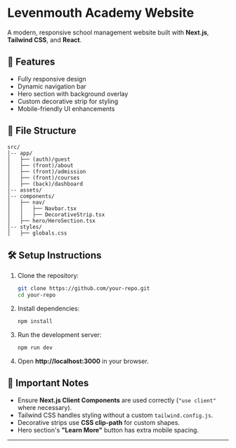 # Levenmouth Academy Website

A modern, responsive school management website built with **Next.js**, **Tailwind CSS**, and **React**.

## 🚀 Features
- Fully responsive design
- Dynamic navigation bar
- Hero section with background overlay
- Custom decorative strip for styling
- Mobile-friendly UI enhancements

## 📂 File Structure
```
src/
│-- app/
│   ├── (auth)/guest
│   ├── (front)/about
│   ├── (front)/admission
│   ├── (front)/courses
│   ├── (back)/dashboard
│-- assets/
│-- components/
│   ├── nav/
│   │   ├── Navbar.tsx
│   │   ├── DecorativeStrip.tsx
│   ├── hero/HeroSection.tsx
│-- styles/
│   ├── globals.css
```

## 🛠️ Setup Instructions
1. Clone the repository:
   ```sh
   git clone https://github.com/your-repo.git
   cd your-repo
   ```
2. Install dependencies:
   ```sh
   npm install
   ```
3. Run the development server:
   ```sh
   npm run dev
   ```
4. Open **http://localhost:3000** in your browser.

## 📌 Important Notes
- Ensure **Next.js Client Components** are used correctly (`"use client"` where necessary).
- Tailwind CSS handles styling without a custom `tailwind.config.js`.
- Decorative strips use **CSS clip-path** for custom shapes.
- Hero section's **"Learn More"** button has extra mobile spacing.

---



